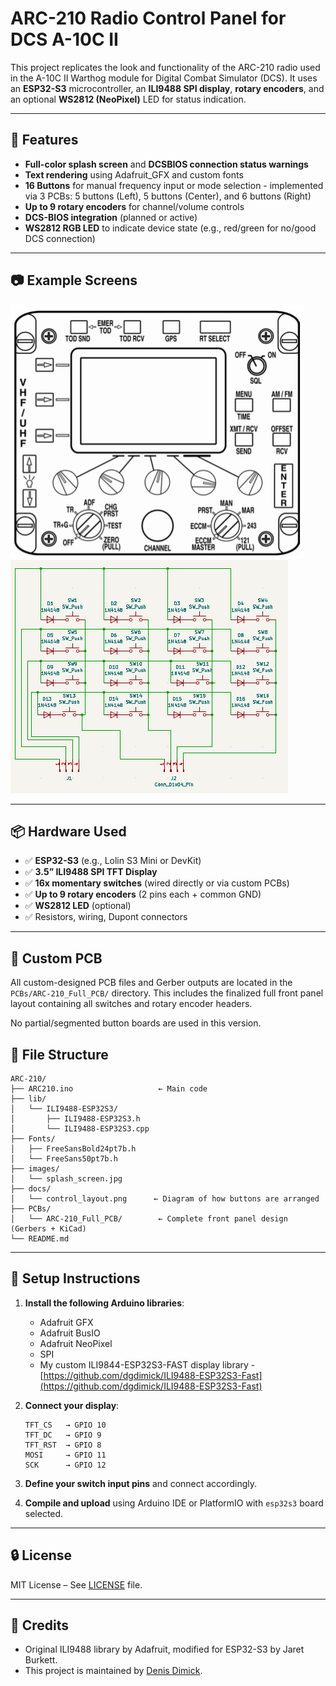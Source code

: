 # ARC-210 Radio Control Panel for DCS A-10C II

This project replicates the look and functionality of the ARC-210 radio used in the A-10C II Warthog module for Digital Combat Simulator (DCS). It uses an **ESP32-S3** microcontroller, an **ILI9488 SPI display**, **rotary encoders**, and an optional **WS2812 (NeoPixel)** LED for status indication.

---

## 🧹 Features

* **Full-color splash screen** and **DCSBIOS connection status warnings**
* **Text rendering** using Adafruit\_GFX and custom fonts
* **16 Buttons** for manual frequency input or mode selection - implemented via 3 PCBs: 5 buttons (Left), 5 buttons (Center), and 6 buttons (Right)
* **Up to 9 rotary encoders** for channel/volume controls
* **DCS-BIOS integration** (planned or active)
* **WS2812 RGB LED** to indicate device state (e.g., red/green for no/good DCS connection)

---

## 📷 Example Screens

![Splash Screen](images/splash_screen.jpg)
![Matrix Layout](docs/control_layout.png)

---

## 📦 Hardware Used

* ✅ **ESP32-S3** (e.g., Lolin S3 Mini or DevKit)
* ✅ **3.5” ILI9488 SPI TFT Display**
* ✅ **16x momentary switches** (wired directly or via custom PCBs)
* ✅ **Up to 9 rotary encoders** (2 pins each + common GND)
* ✅ **WS2812 LED** (optional)
* ✅ Resistors, wiring, Dupont connectors

---

## 🧹 Custom PCB

All custom-designed PCB files and Gerber outputs are located in the `PCBs/ARC-210_Full_PCB/` directory.
This includes the finalized full front panel layout containing all switches and rotary encoder headers.

No partial/segmented button boards are used in this version.

## 📁 File Structure

```
ARC-210/
├── ARC210.ino                   ← Main code
├── lib/
│   └── ILI9488-ESP32S3/
│       ├── ILI9488-ESP32S3.h
│       └── ILI9488-ESP32S3.cpp
├── Fonts/
│   ├── FreeSansBold24pt7b.h
│   └── FreeSans50pt7b.h
├── images/
│   └── splash_screen.jpg
├── docs/
│   └── control_layout.png      ← Diagram of how buttons are arranged
├── PCBs/
│   └── ARC-210_Full_PCB/        ← Complete front panel design (Gerbers + KiCad)
└── README.md
```

---

## 🔧 Setup Instructions

1. **Install the following Arduino libraries**:

   * Adafruit GFX
   * Adafruit BusIO
   * Adafruit NeoPixel
   * SPI
   * My custom ILI9844-ESP32S3-FAST display library - [https://github.com/dgdimick/ILI9488-ESP32S3-Fast](https://github.com/dgdimick/ILI9488-ESP32S3-Fast)

2. **Connect your display**:

   ```
   TFT_CS   → GPIO 10
   TFT_DC   → GPIO 9
   TFT_RST  → GPIO 8
   MOSI     → GPIO 11
   SCK      → GPIO 12
   ```

3. **Define your switch input pins** and connect accordingly.

4. **Compile and upload** using Arduino IDE or PlatformIO with `esp32s3` board selected.

---

## 🔒 License

MIT License – See [LICENSE](LICENSE) file.

---

## 🙏 Credits

* Original ILI9488 library by Adafruit, modified for ESP32-S3 by Jaret Burkett.
* This project is maintained by [Denis Dimick](mailto:dgdimick@gmail.com).
